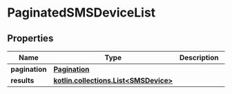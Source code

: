 
# PaginatedSMSDeviceList

## Properties
Name | Type | Description | Notes
------------ | ------------- | ------------- | -------------
**pagination** | [**Pagination**](Pagination.md) |  | 
**results** | [**kotlin.collections.List&lt;SMSDevice&gt;**](SMSDevice.md) |  | 



